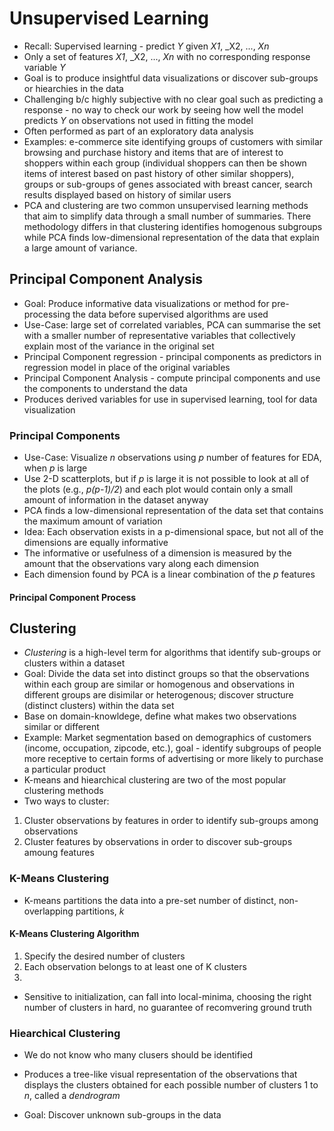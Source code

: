 # Unsupervised Learning
* Recall: Supervised learning - predict _Y_ given _X1_, _X2, ...,  _Xn_
* Only a set of features _X1_, _X2, ...,  _Xn_ with no corresponding response variable _Y_
* Goal is to produce insightful data visualizations or discover sub-groups or hiearchies in the data
* Challenging b/c highly subjective with no clear goal such as predicting a response - no way to check our work by seeing how well the model predicts _Y_ on observations not used in fitting the model
* Often performed as part of an exploratory data analysis
* Examples: e-commerce site identifying groups of customers with similar browsing and purchase history and items that are of interest to shoppers within each group (individual shoppers can then be shown items of interest based on past history of other similar shoppers), groups or sub-groups of genes associated with breast cancer, search results displayed based on history of similar users
* PCA and clustering are two common unsupervised learning methods that aim to simplify data through a small number of summaries. There methodology differs in that clustering identifies homogenous subgroups while PCA finds low-dimensional representation of the data that explain a large amount of variance.


## Principal Component Analysis
* Goal: Produce informative data visualizations or method for pre-processing the data before supervised algorithms are used
* Use-Case: large set of correlated variables, PCA can summarise the set with a smaller number of representative variables that collectively explain most of the variance in the original set 
* Principal Component regression - principal components as predictors in regression model in place of the original variables
* Principal Component Analysis - compute principal components and use the components to understand the data
* Produces derived variables for use in supervised learning, tool for data visualization

### Principal Components
* Use-Case: Visualize _n_ observations using _p_ number of features for EDA, when _p_ is large
* Use 2-D scatterplots, but if _p_ is large it is not possible to look at all of the plots (e.g., _p(p-1)/2_) and each plot would contain only a small amount of information in the dataset anyway
* PCA finds a low-dimensional representation of the data set that contains the maximum amount of variation 
* Idea: Each observation exists in a p-dimensional space, but not all of the dimensions are equally informative 
* The informative or usefulness of a dimension is measured by the amount that the observations vary along each dimension 
* Each dimension found by PCA is a linear combination of the _p_ features

#### Principal Component Process


## Clustering
* _Clustering_ is a high-level term for algorithms that identify sub-groups or clusters within a dataset
* Goal: Divide the data set into distinct groups so that the observations within each group are similar or homogenous and observations in different groups are disimilar or heterogenous; discover structure (distinct clusters) within the data set 
* Base on domain-knowldege, define what makes two observations similar or different
* Example: Market segmentation based on demographics of customers (income, occupation, zipcode, etc.), goal - identify subgroups of people more receptive to certain forms of advertising or more likely to purchase a particular product 
* K-means and hiearchical clustering are two of the most popular clustering methods
* Two ways to cluster:
1) Cluster observations by features in order to identify sub-groups among observations  
2) Cluster features by observations in order to discover sub-groups amoung features

### K-Means Clustering
* K-means partitions the data into a pre-set number of distinct, non-overlapping partitions, _k_

#### K-Means Clustering Algorithm
1. Specify the desired number of clusters
2. Each observation belongs to at least one of K clusters
3.  

* Sensitive to initialization, can fall into local-minima, choosing the right number of clusters in hard, no guarantee of recomvering ground truth

### Hiearchical Clustering
* We do not know who many clusers should be identified
* Produces a tree-like visual representation of the observations that displays the clusters obtained for each possible number of clusters 1 to _n_, called a _dendrogram_

* Goal: Discover unknown sub-groups in the data

